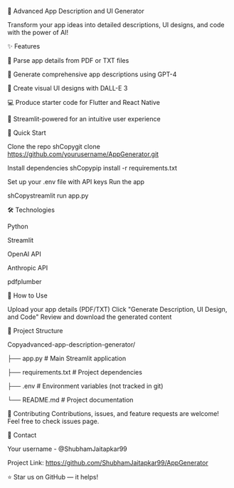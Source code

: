 📱 Advanced App Description and UI Generator

Transform your app ideas into detailed descriptions, UI designs, and code with the power of AI!

✨ Features

📄 Parse app details from PDF or TXT files

🤖 Generate comprehensive app descriptions using GPT-4

🎨 Create visual UI designs with DALL-E 3

💻 Produce starter code for Flutter and React Native

🚀 Streamlit-powered for an intuitive user experience

🚀 Quick Start

Clone the repo
shCopygit clone https://github.com/yourusername/AppGenerator.git

Install dependencies
shCopypip install -r requirements.txt

Set up your .env file with API keys
Run the app

shCopystreamlit run app.py


🛠️ Technologies

Python

Streamlit

OpenAI API

Anthropic API

pdfplumber

📘 How to Use

Upload your app details (PDF/TXT)
Click "Generate Description, UI Design, and Code"
Review and download the generated content

🔧 Project Structure

Copyadvanced-app-description-generator/

├── app.py                 # Main Streamlit application

├── requirements.txt       # Project dependencies

├── .env                   # Environment variables (not tracked in git)

└── README.md              # Project documentation

🤝 Contributing
Contributions, issues, and feature requests are welcome! Feel free to check issues page.

📧 Contact

Your username - @ShubhamJaitapkar99

Project Link: https://github.com/ShubhamJaitapkar99/AppGenerator

⭐ Star us on GitHub — it helps!
